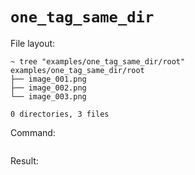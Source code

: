 # `one_tag_same_dir`

File layout:

```
~ tree "examples/one_tag_same_dir/root"
examples/one_tag_same_dir/root
├── image_001.png
├── image_002.png
└── image_003.png

0 directories, 3 files
```

Command:

```

```

Result:

```json

```
